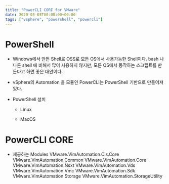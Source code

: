 ```yaml
---
title: "PowerCLI CORE for VMware"
date: 2020-05-05T00:00:00+00:00
tags: ["vsphere", "powershell", "powercli"]
---
```


# PowerShell 
- Windows에서 만든 Shell로 OSS로 모든 OS에서 사용가능한 Shell이다. bash 나 다른 shell 에 비해서 많이 사용하지 않지만, 모든 OS에서 동작하는 스크립트를 만든다고 하면 좋은 대안이다.

- vSphere의 Automation 을 모듈인 PowerCLI는 PowerShell 기반으로 만들어져 있다.

- PowerShell 설치

  - Linux

  - MacOS

  

# PowerCLI CORE

- 제공하는 Modules
  VMware.VimAutomation.Cis.Core
  VMware.VimAutomation.Common
  VMware.VimAutomation.Core
  VMware.VimAutomation.Nsxt
  VMware.VimAutomation.Vds
  VMware.VimAutomation.Vmc
  VMware.VimAutomation.Sdk
  VMware.VimAutomation.Storage
  VMware.VimAutomation.StorageUtility


